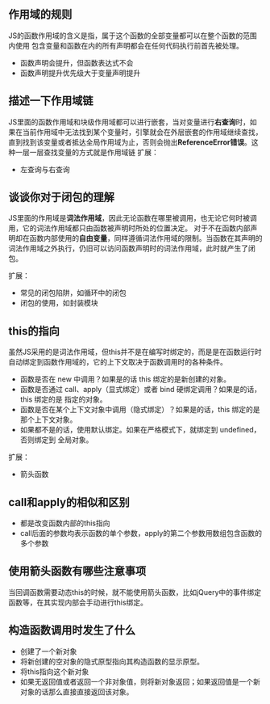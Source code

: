 

## 作用域的规则
JS的函数作用域的含义是指，属于这个函数的全部变量都可以在整个函数的范围内使用
包含变量和函数在内的所有声明都会在任何代码执行前首先被处理。
* 函数声明会提升，但函数表达式不会
* 函数声明提升优先级大于变量声明提升    


## 描述一下作用域链
JS里面的函数作用域和块级作用域都可以进行嵌套，当对变量进行**右查询**时，如果在当前作用域中无法找到某个变量时，引擎就会在外层嵌套的作用域继续查找，直到找到该变量或者抵达全局作用域为止，否则会抛出**ReferenceError错误**。这种一层一层查找变量的方式就是作用域链
扩展：
* 左查询与右查询

## 谈谈你对于闭包的理解
JS里面的作用域是**词法作用域**，因此无论函数在哪里被调用，也无论它何时被调用，它的词法作用域都只由函数被声明时所处的位置决定。
对于不在函数内部声明却在函数内部使用的**自由变量**，同样遵循词法作用域的限制。当函数在其声明的词法作用域之外执行，仍旧可以访问函数声明时的词法作用域，此时就产生了闭包。

扩展：
* 常见的闭包陷阱，如循环中的闭包
* 闭包的使用，如封装模块

## this的指向
虽然JS采用的是词法作用域，但this并不是在编写时绑定的，而是是在函数运行时自动绑定到函数作用域的，它的上下文取决于函数调用时的各种条件。
* 函数是否在 new 中调用？如果是的话 this 绑定的是新创建的对象。 
* 函数是否通过 call、apply（显式绑定）或者 bind 硬绑定调用？如果是的话，this 绑定的是 指定的对象。
* 函数是否在某个上下文对象中调用（隐式绑定）？如果是的话，this 绑定的是那个上下文对象。
* 如果都不是的话，使用默认绑定。如果在严格模式下，就绑定到 undefined，否则绑定到 全局对象。

扩展：
* 箭头函数



## call和apply的相似和区别
* 都是改变函数内部的this指向
* call后面的参数均表示函数的单个参数，apply的第二个参数用数组包含函数的多个参数

## 使用箭头函数有哪些注意事项
当回调函数需要动态this的时候，就不能使用箭头函数，比如jQuery中的事件绑定函数等，在其实现内部会手动进行this绑定。

## 构造函数调用时发生了什么
* 创建了一个新对象
* 将新创建的空对象的隐式原型指向其构造函数的显示原型。
* 将this指向这个新对象
* 如果无返回值或者返回一个非对象值，则将新对象返回；如果返回值是一个新对象的话那么直接直接返回该对象。
